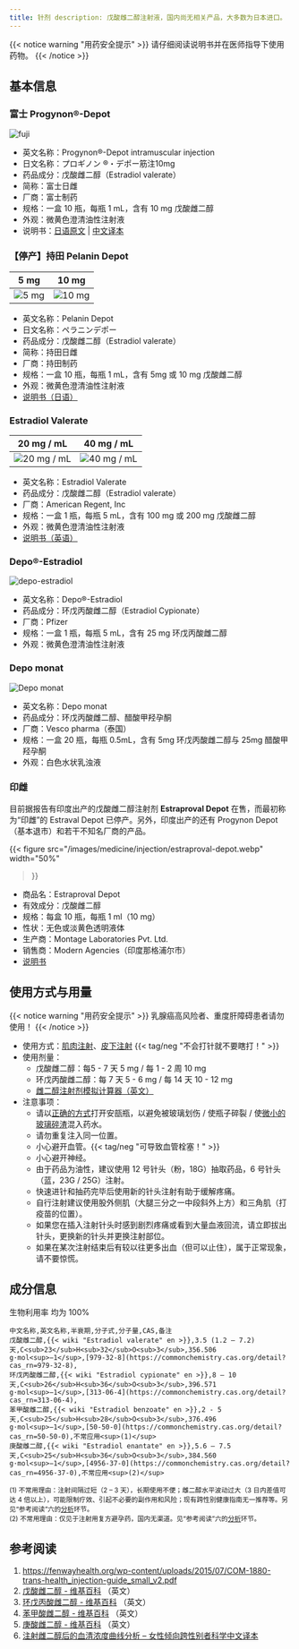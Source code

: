 ```yaml
---
title: 针剂 description: 戊酸雌二醇注射液，国内尚无相关产品，大多数为日本进口。
---
```


{{< notice warning "用药安全提示" >}} 请仔细阅读说明书并在医师指导下使用药物。 {{< /notice >}}

## 基本信息

### 富士 Progynon®-Depot

![fuji](/images/medicine/injection/progynon-depot.jpg)

- 英文名称：Progynon®-Depot intramuscular injection
- 日文名称：プロギノン ®・デポー筋注10mg
- 药品成分：戊酸雌二醇（Estradiol valerate）
- 简称：富士日雌
- 厂商：富士制药
- 规格：一盒 10 瓶，每瓶 1 mL，含有 10 mg 戊酸雌二醇
- 外观：微黄色澄清油性注射液
- 说明书：[日语原文](/documents/progynon.pdf) |
  [中文译本](https://tfsci.mtf.wiki/misc/progynon-depot/)

### 【停产】持田 Pelanin Depot

|                       5 mg                        |                        10 mg                        |
| :-----------------------------------------------: | :-------------------------------------------------: |
| ![5 mg](/images/medicine/injection/mochida-5.jpg) | ![10 mg](/images/medicine/injection/mochida-10.jpg) |

- 英文名称：Pelanin Depot
- 日文名称：ペラニンデポー
- 药品成分：戊酸雌二醇（Estradiol valerate）
- 简称：持田日雌
- 厂商：持田制药
- 规格：一盒 10 瓶，每瓶 1 mL，含有 5mg 或 10 mg 戊酸雌二醇
- 外观：微黄色澄清油性注射液
- [说明书（日语）](/documents/pelanin.pdf)

### Estradiol Valerate

|                         20 mg / mL                          |                         40 mg / mL                          |
| :---------------------------------------------------------: | :---------------------------------------------------------: |
| ![20 mg / mL](/images/medicine/injection/generic-ev-20.jpg) | ![40 mg / mL](/images/medicine/injection/generic-ev-40.jpg) |

- 英文名称：Estradiol Valerate
- 药品成分：戊酸雌二醇（Estradiol valerate）
- 厂商：American Regent, Inc
- 规格：一盒 1 瓶，每瓶 5 mL，含有 100 mg 或 200 mg 戊酸雌二醇
- 外观：微黄色澄清油性注射液
- [说明书（英语）](/documents/generic-ev.pdf)

### Depo®-Estradiol

![depo-estradiol](/images/medicine/injection/depo-estradiol.png)

- 英文名称：Depo®-Estradiol
- 药品成分：环戊丙酸雌二醇（Estradiol Cypionate）
- 厂商：Pfizer
- 规格：一盒 1 瓶，每瓶 5 mL，含有 25 mg 环戊丙酸雌二醇
- 外观：微黄色澄清油性注射液

### Depo monat

![Depo monat](/images/medicine/injection/depo_monat.jpg)

- 英文名称：Depo monat
- 药品成分：环戊丙酸雌二醇、醋酸甲羟孕酮
- 厂商：Vesco pharma（泰国）
- 规格：一盒 20 瓶，每瓶 0.5mL，含有 5mg 环戊丙酸雌二醇与 25mg 醋酸甲羟孕酮
- 外观：白色水状乳浊液

### 印雌

目前据报告有印度出产的戊酸雌二醇注射剂 **Estraproval Depot** 在售，而最初称为“印雌”的 Estraval Depot
已停产。另外，印度出产的还有 Progynon Depot（基本退市）和若干不知名厂商的产品。

{{< figure src="/images/medicine/injection/estraproval-depot.webp" width="50%"
>}}

- 商品名：Estraproval Depot
- 有效成分：戊酸雌二醇
- 规格：每盒 10 瓶，每瓶 1 ml（10 mg）
- 性状：无色或淡黄色透明液体
- 生产商：Montage Laboratories Pvt. Ltd.
- 销售商：Modern Agencies（印度那格浦尔市）
- [说明书](https://tfsci.mtf.wiki/misc/estraproval-depot/)

## 使用方式与用量

{{< notice warning "用药安全提示" >}} 乳腺癌高风险者、重度肝障碍患者请勿使用！ {{< /notice >}}

- 使用方式：[肌肉注射](https://zh.wikihow.com/进行肌肉注射)、[皮下注射](https://zh.wikihow.com/进行皮下注射)
  {{< tag/neg "不会打针就不要瞎打！" >}}
- 使用剂量：
  - 戊酸雌二醇：每5 - 7 天 5 mg / 每 1 - 2 周 10 mg
  - 环戊丙酸雌二醇：每 7 天 5 - 6 mg / 每 14 天 10 - 12 mg
  - [雌二醇注射剂模拟计算器（英文）](https://transfemscience.org/misc/injectable-e2-simulator/)
- 注意事项：
  - 请以[正确的方式](https://www.wikihow.com/Open-an-Ampule)打开安瓿瓶，以避免被玻璃划伤 / 使瓶子碎裂 /
    使[微小的玻璃碎渣](https://www.youtube.com/watch?v=3Em4JqM8Aak)混入药水。
  - 请勿重复注入同一位置。
  - 小心避开血管。{{< tag/neg "可导致血管栓塞！" >}}
  - 小心避开神经。
  - 由于药品为油性，建议使用 12 号针头（粉，18G）抽取药品，6 号针头（蓝，23G / 25G）注射。
  - 快速进针和抽药完毕后使用新的针头注射有助于缓解疼痛。
  - 自行注射建议使用股外侧肌（大腿三分之一中段斜外上方）和三角肌（打疫苗的位置）。
  - 如果您在插入注射针头时感到剧烈疼痛或看到大量血液回流，请立即拔出针头，更换新的针头并更换注射部位。
  - 如果在某次注射结束后有较以往更多出血（但可以止住），属于正常现象，请不要惊慌。

## 成分信息

生物利用率 均为 100%

```csv
中文名称,英文名称,半衰期,分子式,分子量,CAS,备注
戊酸雌二醇,{{< wiki "Estradiol valerate" en >}},3.5 (1.2 – 7.2) 天,C<sub>23</sub>H<sub>32</sub>O<sub>3</sub>,356.506 g·mol<sup>−1</sup>,[979-32-8](https://commonchemistry.cas.org/detail?cas_rn=979-32-8),
环戊丙酸雌二醇,{{< wiki "Estradiol cypionate" en >}},8 – 10 天,C<sub>26</sub>H<sub>36</sub>O<sub>3</sub>,396.571 g·mol<sup>−1</sup>,[313-06-4](https://commonchemistry.cas.org/detail?cas_rn=313-06-4),
苯甲酸雌二醇,{{< wiki "Estradiol benzoate" en >}},2 - 5 天,C<sub>25</sub>H<sub>28</sub>O<sub>3</sub>,376.496 g·mol<sup>−1</sup>,[50-50-0](https://commonchemistry.cas.org/detail?cas_rn=50-50-0),不常应用<sup>(1)</sup>
庚酸雌二醇,{{< wiki "Estradiol enantate" en >}},5.6 – 7.5 天,C<sub>25</sub>H<sub>36</sub>O<sub>3</sub>,384.560 g·mol<sup>−1</sup>,[4956-37-0](https://commonchemistry.cas.org/detail?cas_rn=4956-37-0),不常应用<sup>(2)</sup>
```

<small>

(1) 不常用理由：注射间隔过短（2 – 3 天），长期使用不便；雌二醇水平波动过大（3 日内差值可达 4
倍以上），可能限制疗效、引起不必要的副作用和风险；现有跨性别健康指南无一推荐等。另见“参考阅读”六的[分析](https://tfsci.mtf.wiki/articles/injectable-e2-meta-analysis/#estradiol-benzoate)环节。\
(2)
不常用理由：仅见于注射用复方避孕药，国内无渠道。见“参考阅读”六的[分析](https://tfsci.mtf.wiki/zh-cn/articles/injectable-e2-meta-analysis/#estradiol-enanthate)环节。

</small>

## 参考阅读

1. <https://fenwayhealth.org/wp-content/uploads/2015/07/COM-1880-trans-health_injection-guide_small_v2.pdf>
2. [戊酸雌二醇 - 维基百科](https://en.wikipedia.org/wiki/Estradiol_valerate) （英文）
3. [环戊丙酸雌二醇 - 维基百科](https://en.wikipedia.org/wiki/Estradiol_cypionate) （英文）
4. [苯甲酸雌二醇 - 维基百科](https://en.wikipedia.org/wiki/Estradiol_benzoate) （英文）
5. [庚酸雌二醇 - 维基百科](https://en.wikipedia.org/wiki/Estradiol_enantate) （英文）
6. [注射雌二醇后的血清浓度曲线分析 –
   女性倾向跨性别者科学中文译本](https://tfsci.mtf.wiki/articles/injectable-e2-meta-analysis/)

